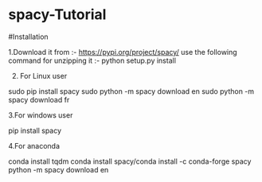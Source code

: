 # spacy-Tutorial
#Installation

1.Download it from :- https://pypi.org/project/spacy/ 
use the following command for unzipping it :- python setup.py install

2. For Linux user

sudo pip install spacy
sudo python -m spacy download en
sudo python -m spacy download fr

3.For windows user

pip install spacy

4.For anaconda

conda install tqdm
conda install spacy/conda install -c conda-forge spacy
python -m spacy download en
